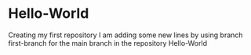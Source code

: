 # Hello-World
Creating my first repository
I am adding some new lines by using branch first-branch for the main branch in the repository Hello-World
